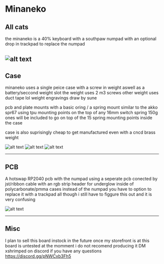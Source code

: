 # Minaneko
## All cats



the minaneko is a 40% keyboard with a southpaw numpad with an optional drop in trackpad to replace the numpad

![alt text](https://github.com/ShrimpedKeyboard/Minaneko/blob/main/kle/minaneko.png?raw=true)
 --- 

## Case

minaneko uses a single peice case with a screw in weight aswell as a battery/seccond weight slot
the weight uses 2 m3 screws 
other weight uses duct tape lol
weight engravings draw by sune

pcb and plate mounts with a basic oring / a spring mount similar to the akko spr67 using tpu mounting points on the top of any 16mm switch spring 150g ones will be included to go on top of the 15 spring mounting points inside the case 

case is also suprisingly cheap to get manufactured even with a cncd brass weight

![alt text](https://github.com/ShrimpedKeyboard/Minaneko/blob/main/Pictures/Minaneko%20case%201.png?raw=true)
![alt text](https://github.com/ShrimpedKeyboard/Minaneko/blob/main/Pictures/Case%204.png?raw=true)
![alt text](https://github.com/ShrimpedKeyboard/Minaneko/blob/main/Pictures/Case%203.png?raw=true)

 --- 

## PCB

A hotswap RP2040 pcb with the numpad using a seperate pcb conected by jst/ribbon cable with an rgb strip header for underglow inside of polycarbonate/pmma cases
instead of the numpad you have to option to replace it with a trackpad all though i still have to figgure this out and it is very confusing 

![alt text](https://github.com/ShrimpedKeyboard/Minaneko/blob/main/Pictures/PCB%20picture.png?raw=true)

 --- 

## Misc
I plan to sell this board instock in the future once my storefront is at 
this board is untested at the momment i do not recomend producing it 
DM xshrimped on discord if you have any questions
https://discord.gg/pNWCxb3Fh5
